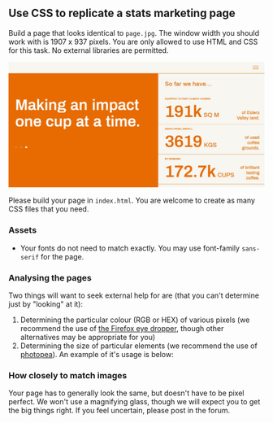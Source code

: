 ## Use CSS to replicate a stats marketing page

Build a page that looks identical to `page.jpg`. The window width you should work with is 1907 x 937 pixels. You are only allowed to use HTML and CSS for this task. No external libraries are permitted.

![](page.jpg)

Please build your page in `index.html`. You are welcome to create as many CSS files that you need.

### Assets
* Your fonts do not need to match exactly. You may use font-family `sans-serif` for the page.

### Analysing the pages

Two things will want to seek external help for are (that you can't determine just by "looking" at it):
1) Determining the particular colour (RGB or HEX) of various pixels (we recommend the use of [the Firefox eye dropper](https://developer.mozilla.org/en-US/docs/Tools/Eyedropper), though other alternatives may be appropriate for you)
2) Determining the size of particular elements (we recommend the use of [photopea](https://www.photopea.com/)). An example of it's usage is below:

### How closely to match images

Your page has to generally look the same, but doesn't have to be pixel perfect. We won't use a magnifying glass, though we will expect you to get the big things right. If you feel uncertain, please post in the forum.
